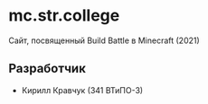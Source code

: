 # mc.str.college
Сайт, посвященный Build Battle в Minecraft (2021)

## Разработчик
* Кирилл Кравчук (341 ВТиПО-3)